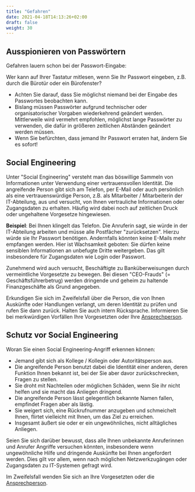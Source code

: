 ```yaml
---
title: "Gefahren"
date: 2021-04-18T14:13:26+02:00
draft: false
weight: 30
---
```


## Ausspionieren von Passwörtern

Gefahren lauern schon bei der Passwort-Eingabe:

Wer kann auf Ihrer Tastatur mitlesen, wenn Sie Ihr Passwort eingeben, z.B. durch die Bürotür oder ein Bürofenster?

- Achten Sie darauf, dass Sie möglichst niemand bei der Eingabe des Passwortes beobachten kann.
- Bislang müssen Passwörter aufgrund technischer oder organisatorischer Vorgaben wiederkehrend geändert werden. Mittlerweile wird vermehrt empfohlen, möglichst lange Passwörter zu verwenden, die dafür in größeren zeitlichen Abständen geändert werden müssen.
- Wenn Sie befürchten, dass jemand Ihr Passwort erraten hat, ändern Sie es sofort!

## Social Engineering

Unter "Social Engineering" versteht man das böswillige Sammeln von Informationen unter Verwendung einer vertrauensvollen Identität. Die angreifende Person gibt sich am Telefon, per E-Mail oder auch persönlich als eine vertrauenswürdige Person, z.B. als Mitarbeiter / Mitarbeiterin der IT-Abteilung, aus und versucht, von Ihnen vertrauliche Informationen oder Zugangsdaten zu erhalten. Häufig wird dabei noch auf zeitlichen Druck oder ungehaltene Vorgesetze hingewiesen.

**Beispiel**: Bei Ihnen klingelt das Telefon. Die Anruferin sagt, sie würde in der IT-Abteilung arbeiten und müsse alle Postfächer "zurücksetzen". Hierzu würde sie Ihr Passwort benötigen. Andernfalls könnten keine E-Mails mehr empfangen werden. Hier ist Wachsamkeit geboten: Sie dürfen keine sensiblen Informationen an unbefugte Dritte weitergeben. Das gilt insbesondere für Zugangsdaten wie Login oder Passwort.

Zunehmend wird auch versucht, Beschäftigte zu Banküberweisungen durch vermeintliche Vorgesetzte zu bewegen. Bei diesen "CEO-Frauds" (= Geschäftsführerbetrug) werden dringende und geheim zu haltende Finanzgeschäfte als Grund angegeben.

Erkundigen Sie sich im Zweifelsfall über die Person, die von Ihnen Auskünfte oder Handlungen verlangt, um deren Identität zu prüfen und rufen Sie dann zurück. Halten Sie auch intern Rücksprache. Informieren Sie bei merkwürdigen Vorfällen Ihre Vorgesetzten oder Ihre [Ansprechperson](../../allgemeines/ansprechpartner/index.htm).

## Schutz vor Social Engineering

Woran Sie einen Social Engineering-Angriff erkennen können:

- Jemand gibt sich als Kollege / Kollegin oder Autoritätsperson aus.
- Die angreifende Person benutzt dabei die Identität einer anderen, deren Funktion Ihnen bekannt ist, bei der Sie aber davor zurückschrecken, Fragen zu stellen.
- Sie droht mit Nachteilen oder möglichen Schäden, wenn Sie ihr nicht helfen und sie macht das Anliegen dringend.
- Die angreifende Person lässt gelegentlich bekannte Namen fallen, empfindet Fragen aber als lästig.
- Sie weigert sich, eine Rückrufnummer anzugeben und schmeichelt Ihnen, flirtet vielleicht mit Ihnen, um das Ziel zu erreichen.
- Insgesamt äußert sie oder er ein ungewöhnliches, nicht alltägliches Anliegen.

Seien Sie sich darüber bewusst, dass alle Ihnen unbekannte Anruferinnen und Anrufer Angriffe versuchen könnten, insbesondere wenn ungewöhnliche Hilfe und dringende Auskünfte bei Ihnen angefordert werden. Dies gilt vor allem, wenn nach möglichen Netzwerkzugängen oder Zugangsdaten zu IT-Systemen gefragt wird.

Im Zweifelsfall wenden Sie sich an Ihre Vorgesetzten oder die [Ansprechperson](../../allgemeines/ansprechpartner/index.htm).